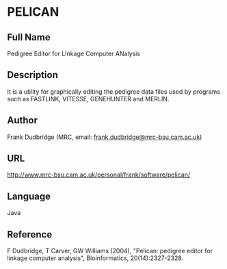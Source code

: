 # PELICAN

## Full Name
Pedigree Editor for LInkage Computer ANalysis

## Description
It is a utility for graphically editing the pedigree data files used by programs such as FASTLINK, VITESSE, GENEHUNTER and MERLIN.

## Author
Frank Dudbridge (MRC, email: frank.dudbridge@mrc-bsu.cam.ac.uk)

## URL
http://www.mrc-bsu.cam.ac.uk/personal/frank/software/pelican/

## Language
Java

## Reference
F Dudbridge, T Carver, GW Williams (2004), "Pelican: pedigree editor for linkage computer analysis", Bioinformatics, 20(14):2327-2328.